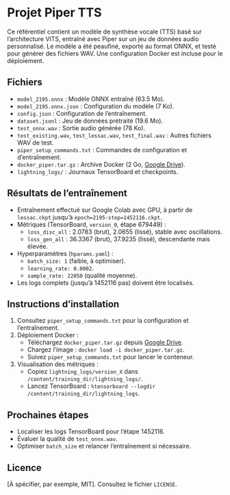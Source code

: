 # Projet Piper TTS

Ce référentiel contient un modèle de synthèse vocale (TTS) basé sur l’architecture VITS, entraîné avec Piper sur un jeu de données audio personnalisé. Le modèle a été peaufiné, exporté au format ONNX, et testé pour générer des fichiers WAV. Une configuration Docker est incluse pour le déploiement.

## Fichiers
- `model_2195.onnx` : Modèle ONNX entraîné (63.5 Mo).
- `model_2195.onnx.json` : Configuration du modèle (7 Ko).
- `config.json` : Configuration de l’entraînement.
- `dataset.jsonl` : Jeu de données prétraité (19.6 Mo).
- `test_onnx.wav` : Sortie audio générée (78 Ko).
- `test_existing.wav`, `test_lessac.wav`, `test_final.wav` : Autres fichiers WAV de test.
- `piper_setup_commands.txt` : Commandes de configuration et d’entraînement.
- `docker_piper.tar.gz` : Archive Docker (2 Go, [Google Drive](https://drive.google.com/file/d/1J8MghFESQgD3dFPfKh9O9NFVoO3wGWb6/view?usp=sharing)).
- `lightning_logs/` : Journaux TensorBoard et checkpoints.

## Résultats de l’entraînement
- Entraînement effectué sur Google Colab avec GPU, à partir de `lessac.ckpt` jusqu’à `epoch=2195-step=1452116.ckpt`.
- Métriques (TensorBoard, `version_0`, étape 679449) :
  - `loss_disc_all` : 2.0783 (brut), 2.0655 (lissé), stable avec oscillations.
  - `loss_gen_all` : 36.3367 (brut), 37.9235 (lissé), descendante mais élevée.
- Hyperparamètres (`hparams.yaml`) :
  - `batch_size: 1` (faible, à optimiser).
  - `learning_rate: 0.0002`.
  - `sample_rate: 22050` (qualité moyenne).
- Les logs complets (jusqu’à 1452116 pas) doivent être localisés.

## Instructions d’installation
1. Consultez `piper_setup_commands.txt` pour la configuration et l’entraînement.
2. Déploiement Docker :
   - Téléchargez `docker_piper.tar.gz` depuis [Google Drive](https://drive.google.com/file/d/1J8MghFESQgD3dFPfKh9O9NFVoO3wGWb6/view?usp=sharing).
   - Chargez l’image : `docker load -i docker_piper.tar.gz`.
   - Suivez `piper_setup_commands.txt` pour lancer le conteneur.
3. Visualisation des métriques :
   - Copiez `lightning_logs/version_X` dans `/content/training_dir/lightning_logs/`.
   - Lancez TensorBoard : `%tensorboard --logdir /content/training_dir/lightning_logs`.

## Prochaines étapes
- Localiser les logs TensorBoard pour l’étape 1452116.
- Évaluer la qualité de `test_onnx.wav`.
- Optimiser `batch_size` et relancer l’entraînement si nécessaire.


## Licence
[À spécifier, par exemple, MIT]. Consultez le fichier `LICENSE`.
